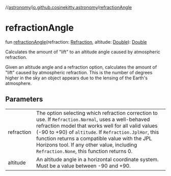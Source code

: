 //[astronomy](../../index.md)/[io.github.cosinekitty.astronomy](index.md)/[refractionAngle](refraction-angle.md)

# refractionAngle

fun [refractionAngle](refraction-angle.md)(refraction: [Refraction](-refraction/index.md), altitude: [Double](https://kotlinlang.org/api/latest/jvm/stdlib/kotlin/-double/index.html)): [Double](https://kotlinlang.org/api/latest/jvm/stdlib/kotlin/-double/index.html)

Calculates the amount of "lift" to an altitude angle caused by atmospheric refraction.

Given an altitude angle and a refraction option, calculates the amount of "lift" caused by atmospheric refraction. This is the number of degrees higher in the sky an object appears due to the lensing of the Earth's atmosphere.

## Parameters

| | |
|---|---|
| refraction | The option selecting which refraction correction to use.     If `Refraction.Normal`, uses a well-behaved refraction model that works well for     all valid values (-90 to +90) of `altitude`.     If `Refraction.JplHor`, this function returns a compatible value with the JPL Horizons tool.     If any other value, including `Refraction.None`, this function returns 0. |
| altitude | An altitude angle in a horizontal coordinate system. Must be a value between -90 and +90. |
